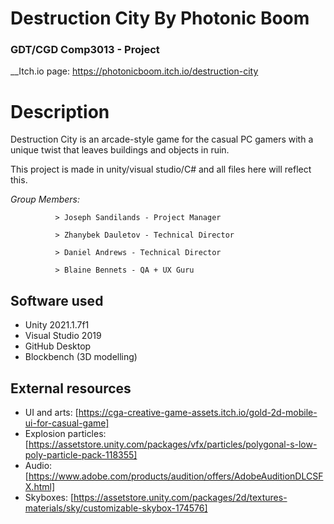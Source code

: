 # Destruction City By Photonic Boom
### GDT/CGD Comp3013 - Project

__Itch.io page: https://photonicboom.itch.io/destruction-city

# Description
Destruction City is an arcade-style game for the casual PC gamers with a unique twist that leaves buildings and objects in ruin.

This project is made in unity/visual studio/C# and all files here will reflect this.

*Group Members:*

              > Joseph Sandilands - Project Manager
              
              > Zhanybek Dauletov - Technical Director
              
              > Daniel Andrews - Technical Director
              
              > Blaine Bennets - QA + UX Guru

## Software used
  - Unity 2021.1.7f1
  - Visual Studio 2019
  - GitHub Desktop
  - Blockbench (3D modelling)

## External resources
  - UI and arts: [https://cga-creative-game-assets.itch.io/gold-2d-mobile-ui-for-casual-game]
  - Explosion particles: [https://assetstore.unity.com/packages/vfx/particles/polygonal-s-low-poly-particle-pack-118355]
  - Audio: [https://www.adobe.com/products/audition/offers/AdobeAuditionDLCSFX.html]
  - Skyboxes: [https://assetstore.unity.com/packages/2d/textures-materials/sky/customizable-skybox-174576]
